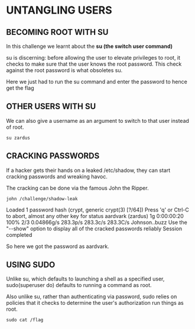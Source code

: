# UNTANGLING USERS

## BECOMING ROOT WITH SU

In this challenge we learnt about the **su (the switch user command)** 

su is discerning: before allowing the user to elevate privileges to root, it checks to make sure that the user knows the root password.
This check against the root password is what obsoletes su.

Here we just had to run the su command and enter the password to hence get the flag

## OTHER USERS WITH SU

We can also give a username as an argument to switch to that user instead of root.

```su zardus```

## CRACKING PASSWORDS

If a hacker gets their hands on a leaked /etc/shadow, they can start cracking passwords and wreaking havoc.

The cracking can be done via the famous John the Ripper.

```john /challenge/shadow-leak```

Loaded 1 password hash (crypt, generic crypt(3) [?/64])
Press 'q' or Ctrl-C to abort, almost any other key for status
aardvark         (zardus)
1g 0:00:00:20 100% 2/3 0.04866g/s 283.3p/s 283.3c/s 283.3C/s Johnson..buzz
Use the "--show" option to display all of the cracked passwords reliably
Session completed

So here we got the password as aardvark.

## USING SUDO 

Unlike su, which defaults to launching a shell as a specified user, sudo(superuser do) defaults to running a command as root.

Also unlike su, rather than authenticating via password, sudo relies on policies that
it checks to determine the user's authorization run things as root.

```sudo cat /flag```



